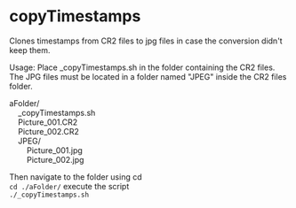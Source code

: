 # copyTimestamps
Clones timestamps from CR2 files to jpg files in case the conversion didn't keep them.

Usage:
Place _copyTimestamps.sh in the folder containing the CR2 files.
The JPG files must be located in a folder named "JPEG" inside the CR2 files folder.

aFolder/<br/>
&nbsp;&nbsp;&nbsp;&nbsp;_copyTimestamps.sh<br/>
&nbsp;&nbsp;&nbsp;&nbsp;Picture_001.CR2<br/>
&nbsp;&nbsp;&nbsp;&nbsp;Picture_002.CR2<br/>
&nbsp;&nbsp;&nbsp;&nbsp;JPEG/<br/>
&nbsp;&nbsp;&nbsp;&nbsp;&nbsp;&nbsp;&nbsp;&nbsp;Picture_001.jpg<br/>
&nbsp;&nbsp;&nbsp;&nbsp;&nbsp;&nbsp;&nbsp;&nbsp;Picture_002.jpg<br/>

Then navigate to the folder using cd<br/>
<code>cd ./aFolder/</code>
execute the script<br/>
<code>./_copyTimestamps.sh</code>
